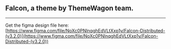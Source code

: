 ## Falcon, a theme by ThemeWagon team.
---
Get the figma design file here:
[https://www.figma.com/file/NoXc0PNlnqghEdVLtXxp1y/Falcon-Distributed-(v3.2.0)](https://www.figma.com/file/NoXc0PNlnqghEdVLtXxp1y/Falcon-Distributed-(v3.2.0))